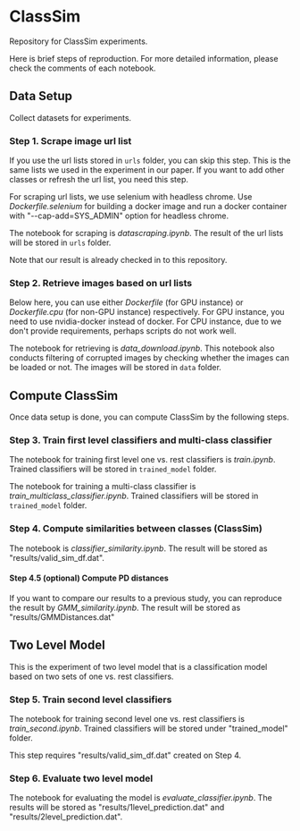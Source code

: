 # ClassSim
Repository for ClassSim experiments.

Here is brief steps of reproduction.
For more detailed information, please check the comments of each notebook.



## Data Setup
Collect datasets for experiments.


### Step 1. Scrape image url list
If you use the url lists stored in `urls` folder, you can skip this step.
This is the same lists we used in the experiment in our paper.
If you want to add other classes or refresh the url list, you need this step.

For scraping url lists, we use selenium with headless chrome.
Use *Dockerfile.selenium* for building a docker image and run a docker container with "--cap-add=SYS_ADMIN" option for headless chrome.

The notebook for scraping is *datascraping.ipynb*.
The result of the url lists will be stored in `urls` folder.

Note that our result is already checked in to this repository.


### Step 2. Retrieve images based on url lists
Below here, you can use either *Dockerfile* (for GPU instance) or *Dockerfile.cpu* (for non-GPU instance) respectively.
For GPU instance, you need to use nvidia-docker instead of docker.
For CPU instance, due to we don't provide requirements, perhaps scripts do not work well.

The notebook for retrieving is *data_download.ipynb*.
This notebook also conducts filtering of corrupted images by checking whether the images can be loaded or not.
The images will be stored in `data` folder.



## Compute ClassSim
Once data setup is done, you can compute ClassSim by the following steps.


### Step 3. Train first level classifiers and multi-class classifier
The notebook for training first level one vs. rest classifiers is *train.ipynb*.
Trained classifiers will be stored in `trained_model` folder.

The notebook for training a multi-class classifier is *train_multiclass_classifier.ipynb*.
Trained classifiers will be stored in `trained_model` folder.


### Step 4. Compute similarities between classes (ClassSim)
The notebook is *classifier_similarity.ipynb*.
The result will be stored as "results/valid_sim_df.dat".

#### Step 4.5 (optional) Compute PD distances
If you want to compare our results to a previous study, you can reproduce the result by *GMM_similarity.ipynb*.
The result will be stored as "results/GMMDistances.dat"



## Two Level Model
This is the experiment of two level model that is a classification model based on two sets of one vs. rest classifiers.


### Step 5. Train second level classifiers
The notebook for training second level one vs. rest classifiers is *train_second.ipynb*.
Trained classifiers will be stored under "trained_model" folder.

This step requires "results/valid_sim_df.dat" created on Step 4.


### Step 6. Evaluate two level model
The notebook for evaluating the model is *evaluate_classifier.ipynb*.
The results will be stored as "results/1level_prediction.dat" and "results/2level_prediction.dat".

